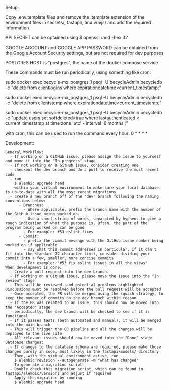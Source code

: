 Setup:

Copy .env.template files and remove the .template extension of the environment files in secrets/, fastapi/, and vuejs/ and add the required information

API SECRET can be optained using
$ openssl rand -hex 32

GOOGLE ACCOUNT and GOOGLE APP PASSWORD can be obtained from the Google Account Security settings, but are not required for dev purposes

POSTGRES HOST is "postgres", the name of the docker compose service

These commands must be run periodically, using something like cron:

sudo docker exec becycle-mx_postgres_1 psql -U becycleAdmin becycledb -c "delete from clientlogins where expirationdatetime<current_timestamp;"

sudo docker exec becycle-mx_postgres_1 psql -U becycleAdmin becycledb -c "delete from clientstemp where expirationdatetime<current_timestamp;"

sudo docker exec becycle-mx_postgres_1 psql -U becycleAdmin becycledb -c "update users set softdeleted=true where lastauthenticated < current_timestamp at time zone 'utc' - interval '6 months';"

with cron, this can be used to run the command every hour:
0 * * * *


Development:

    General Workflow:
	  - If working on a GitHub issue, please assign the issue to yourself and move it into the "In progress" stage
	  - If not working on a GitHub issue, consider creating one
	  - checkout the dev branch and do a pull to receive the most recent code
	  - run
	    $ alembic upgrade head
		within your virtual environment to make sure your local database is up-to-date with all the most recent migrations
	  - create a new branch off of the "dev" branch following the naming conventions below:
		  - Branches:
			- Where applicable, prefix the branch name with the number of the GitHub issue being worked on.
			- Use a short string of words, separated by hyphens to give a rough indication of what the purpose is. Often, the part of the program being worked on can be good
			- For example: #53-eslint-fixes
		  - Commit:
			- prefix the commit message with the GitHub issue number being worked on if applicable
			- say what this commit addresses in particular. If it can't fit into the standard 72 character limit, consider dividing your commit into a few, smaller, more concise commits
			- For example: "#53 fix eslint issues in all the views"
	When development is done:
	  - Create a pull request into the dev branch.
	  - If working on a GitHub issue, please move the issue into the "In review" stage
	  - This will be reviewed, and potential problems highlighted. Discussions must be resolved before the pull request will be accepted
	  - Once accepted, the PR will be merged using the squash strategy, to keep the number of commits on the dev branch within reason
	  - If the PR was related to an issue, this should now be moved into the "Accepted" stage
	  - periodically, the dev branch will be checked to see if it is functional
	  - If it passes tests (both automated and manual), it will be merged into the main branch
	  - This will trigger the CD pipeline and all the changes will be deployed to the live site
	  - All relevant issues should now be moved into the "Done" stage.
    Database changes:
      - If changes to the database schema are required, please make those changes purely in code, most likely in the fastapi/models/ directory
	  - Then, with the virtual environment active, run
	    $ alembic revision --autogenerate -m "what has changed"
	    To generate a migration script
	  - Double check this migration script, which can be found in fastapi/alembic/versions and adjust if required
	  - Apply the migration by running
	    $ alembic upgrade head
  

